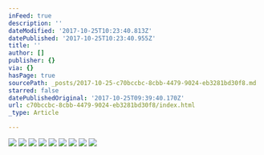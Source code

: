 ```yaml
---
inFeed: true
description: ''
dateModified: '2017-10-25T10:23:40.813Z'
datePublished: '2017-10-25T10:23:40.955Z'
title: ''
author: []
publisher: {}
via: {}
hasPage: true
sourcePath: _posts/2017-10-25-c70bccbc-8cbb-4479-9024-eb3281bd30f8.md
starred: false
datePublishedOriginal: '2017-10-25T09:39:40.170Z'
url: c70bccbc-8cbb-4479-9024-eb3281bd30f8/index.html
_type: Article

---
```

![](https://the-grid-user-content.s3-us-west-2.amazonaws.com/365fabab-b5d3-416b-aefc-e9deda3bc739.jpg)
![](https://the-grid-user-content.s3-us-west-2.amazonaws.com/37cf53c4-f3be-4634-bc85-a5e54630226d.jpg)
![](https://the-grid-user-content.s3-us-west-2.amazonaws.com/ea54249e-09dc-4e41-a1c0-364fb4e08aa6.jpg)
![](https://the-grid-user-content.s3-us-west-2.amazonaws.com/21d2cabb-70f1-4762-b4d8-da25482a7361.jpg)
![](https://the-grid-user-content.s3-us-west-2.amazonaws.com/d6e61e13-f9fb-41c2-a417-d62c15c32fc2.jpg)
![](https://the-grid-user-content.s3-us-west-2.amazonaws.com/03130876-d152-4799-9a2c-2710c69c09bc.jpg)
![](https://the-grid-user-content.s3-us-west-2.amazonaws.com/35582ff0-f11a-417c-91af-f8c38f3a9d68.jpg)
![](https://the-grid-user-content.s3-us-west-2.amazonaws.com/902224fb-2669-46b3-8cc2-e22df9b35592.jpg)
![](https://the-grid-user-content.s3-us-west-2.amazonaws.com/bac5a303-db02-463c-83f2-84da944e672a.jpg)